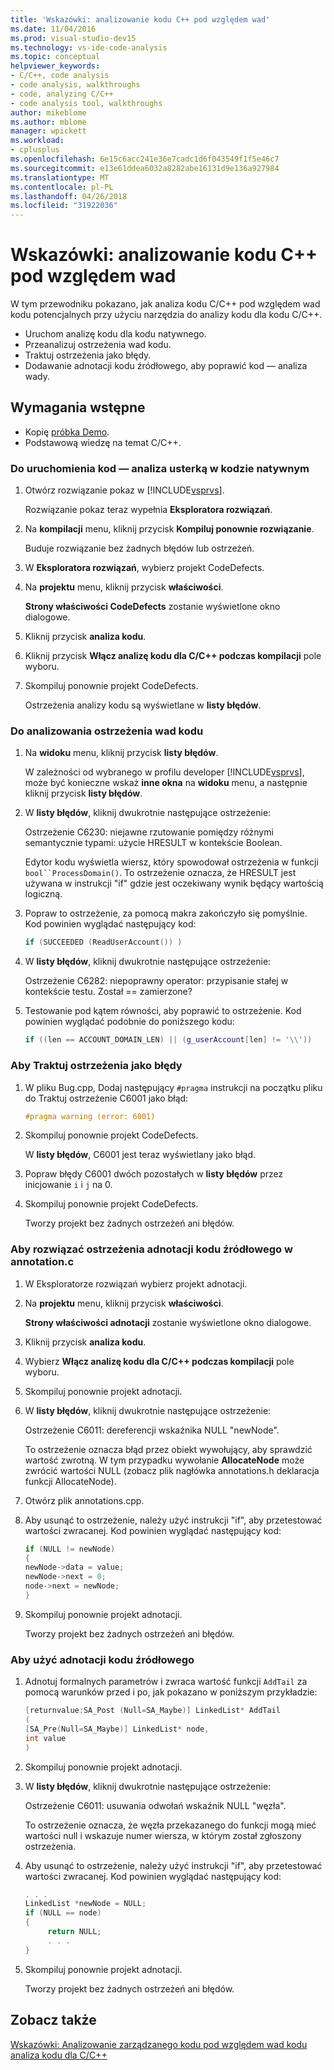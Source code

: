 ```yaml
---
title: 'Wskazówki: analizowanie kodu C++ pod względem wad'
ms.date: 11/04/2016
ms.prod: visual-studio-dev15
ms.technology: vs-ide-code-analysis
ms.topic: conceptual
helpviewer_keywords:
- C/C++, code analysis
- code analysis, walkthroughs
- code, analyzing C/C++
- code analysis tool, walkthroughs
author: mikeblome
ms.author: mblome
manager: wpickett
ms.workload:
- cplusplus
ms.openlocfilehash: 6e15c6acc241e36e7cadc1d6f043549f1f5e46c7
ms.sourcegitcommit: e13e61ddea6032a8282abe16131d9e136a927984
ms.translationtype: MT
ms.contentlocale: pl-PL
ms.lasthandoff: 04/26/2018
ms.locfileid: "31922036"
---
```

# <a name="walkthrough-analyzing-cc-code-for-defects"></a>Wskazówki: analizowanie kodu C++ pod względem wad

W tym przewodniku pokazano, jak analiza kodu C/C++ pod względem wad kodu potencjalnych przy użyciu narzędzia do analizy kodu dla kodu C/C++.

- Uruchom analizę kodu dla kodu natywnego.
- Przeanalizuj ostrzeżenia wad kodu.
- Traktuj ostrzeżenia jako błędy.
- Dodawanie adnotacji kodu źródłowego, aby poprawić kod — analiza wady.

## <a name="prerequisites"></a>Wymagania wstępne

- Kopię [próbka Demo](../code-quality/demo-sample.md).
- Podstawową wiedzę na temat C/C++.

### <a name="to-run-code-defect-analysis-on-native-code"></a>Do uruchomienia kod — analiza usterką w kodzie natywnym

1. Otwórz rozwiązanie pokaz w [!INCLUDE[vsprvs](../code-quality/includes/vsprvs_md.md)].

     Rozwiązanie pokaz teraz wypełnia **Eksploratora rozwiązań**.

2. Na **kompilacji** menu, kliknij przycisk **Kompiluj ponownie rozwiązanie**.

     Buduje rozwiązanie bez żadnych błędów lub ostrzeżeń.

3. W **Eksploratora rozwiązań**, wybierz projekt CodeDefects.

4. Na **projektu** menu, kliknij przycisk **właściwości**.

     **Strony właściwości CodeDefects** zostanie wyświetlone okno dialogowe.

5. Kliknij przycisk **analiza kodu**.

6. Kliknij przycisk **Włącz analizę kodu dla C/C++ podczas kompilacji** pole wyboru.

7. Skompiluj ponownie projekt CodeDefects.

     Ostrzeżenia analizy kodu są wyświetlane w **listy błędów**.

### <a name="to-analyze-code-defect-warnings"></a>Do analizowania ostrzeżenia wad kodu

1. Na **widoku** menu, kliknij przycisk **listy błędów**.

     W zależności od wybranego w profilu developer [!INCLUDE[vsprvs](../code-quality/includes/vsprvs_md.md)], może być konieczne wskaż **inne okna** na **widoku** menu, a następnie kliknij przycisk **listy błędów**.

2. W **listy błędów**, kliknij dwukrotnie następujące ostrzeżenie:

     Ostrzeżenie C6230: niejawne rzutowanie pomiędzy różnymi semantycznie typami: użycie HRESULT w kontekście Boolean.

     Edytor kodu wyświetla wiersz, który spowodował ostrzeżenia w funkcji `bool``ProcessDomain()`. To ostrzeżenie oznacza, że HRESULT jest używana w instrukcji "if" gdzie jest oczekiwany wynik będący wartością logiczną.

3. Popraw to ostrzeżenie, za pomocą makra zakończyło się pomyślnie. Kod powinien wyglądać następujący kod:

   ```cpp
   if (SUCCEEDED (ReadUserAccount()) )
   ```

4. W **listy błędów**, kliknij dwukrotnie następujące ostrzeżenie:

     Ostrzeżenie C6282: niepoprawny operator: przypisanie stałej w kontekście testu. Został == zamierzone?

5. Testowanie pod kątem równości, aby poprawić to ostrzeżenie. Kod powinien wyglądać podobnie do poniższego kodu:

   ```cpp
   if ((len == ACCOUNT_DOMAIN_LEN) || (g_userAccount[len] != '\\'))
   ```

### <a name="to-treat-warning-as-an-error"></a>Aby Traktuj ostrzeżenia jako błędy

1. W pliku Bug.cpp, Dodaj następujący `#pragma` instrukcji na początku pliku do Traktuj ostrzeżenie C6001 jako błąd:

   ```cpp
   #pragma warning (error: 6001)
   ```

2. Skompiluj ponownie projekt CodeDefects.

     W **listy błędów**, C6001 jest teraz wyświetlany jako błąd.

3. Popraw błędy C6001 dwóch pozostałych w **listy błędów** przez inicjowanie `i` i `j` na 0.

4. Skompiluj ponownie projekt CodeDefects.

     Tworzy projekt bez żadnych ostrzeżeń ani błędów.

### <a name="to-correct-the-source-code-annotation-warnings-in-annotationc"></a>Aby rozwiązać ostrzeżenia adnotacji kodu źródłowego w annotation.c

1. W Eksploratorze rozwiązań wybierz projekt adnotacji.

2. Na **projektu** menu, kliknij przycisk **właściwości**.

     **Strony właściwości adnotacji** zostanie wyświetlone okno dialogowe.

3. Kliknij przycisk **analiza kodu**.

4. Wybierz **Włącz analizę kodu dla C/C++ podczas kompilacji** pole wyboru.

5. Skompiluj ponownie projekt adnotacji.

6. W **listy błędów**, kliknij dwukrotnie następujące ostrzeżenie:

     Ostrzeżenie C6011: dereferencji wskaźnika NULL "newNode".

     To ostrzeżenie oznacza błąd przez obiekt wywołujący, aby sprawdzić wartość zwrotną. W tym przypadku wywołanie **AllocateNode** może zwrócić wartości NULL (zobacz plik nagłówka annotations.h deklaracja funkcji AllocateNode).

7. Otwórz plik annotations.cpp.

8. Aby usunąć to ostrzeżenie, należy użyć instrukcji "if", aby przetestować wartości zwracanej. Kod powinien wyglądać następujący kod:

   ```cpp
   if (NULL != newNode)
   {
   newNode->data = value;
   newNode->next = 0;
   node->next = newNode;
   }
   ```

9. Skompiluj ponownie projekt adnotacji.

     Tworzy projekt bez żadnych ostrzeżeń ani błędów.

### <a name="to-use-source-code-annotation"></a>Aby użyć adnotacji kodu źródłowego

1. Adnotuj formalnych parametrów i zwraca wartość funkcji `AddTail` za pomocą warunków przed i po, jak pokazano w poniższym przykładzie:

   ```cpp
   [returnvalue:SA_Post (Null=SA_Maybe)] LinkedList* AddTail
   (
   [SA_Pre(Null=SA_Maybe)] LinkedList* node,
   int value
   )
   ```

2. Skompiluj ponownie projekt adnotacji.

3. W **listy błędów**, kliknij dwukrotnie następujące ostrzeżenie:

     Ostrzeżenie C6011: usuwania odwołań wskaźnik NULL "węzła".

     To ostrzeżenie oznacza, że węzła przekazanego do funkcji mogą mieć wartości null i wskazuje numer wiersza, w którym został zgłoszony ostrzeżenia.

4. Aby usunąć to ostrzeżenie, należy użyć instrukcji "if", aby przetestować wartości zwracanej. Kod powinien wyglądać następujący kod:

   ```cpp
   . . .
   LinkedList *newNode = NULL;
   if (NULL == node)
   {
        return NULL;
        . . .
   }
   ```

5. Skompiluj ponownie projekt adnotacji.

     Tworzy projekt bez żadnych ostrzeżeń ani błędów.

## <a name="see-also"></a>Zobacz także

[Wskazówki: Analizowanie zarządzanego kodu pod względem wad kodu](../code-quality/walkthrough-analyzing-managed-code-for-code-defects.md)
[analiza kodu dla C/C++](../code-quality/code-analysis-for-c-cpp-overview.md)